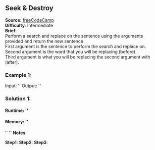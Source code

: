 ## Seek & Destroy

**Source**: [freeCodeCamp](https://www.freecodecamp.org/learn/javascript-algorithms-and-data-structures/intermediate-algorithm-scripting/seek-and-destroy)  
**Difficulty**: Intermediate   
**Brief**:     
Perform a search and replace on the sentence using the arguments provided and return the new sentence.  
First argument is the sentence to perform the search and replace on.  
Second argument is the word that you will be replacing (before).  
Third argument is what you will be replacing the second argument with (after).  

### Example 1:
Input: ''
Output: ''



### Solution 1:
#### Runtime: ''
####  Memory: ''
''
''
**Notes**:  

**Step1**: 
**Step2**: 
**Step3**: 

